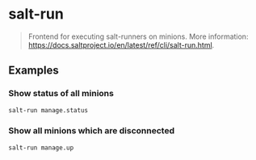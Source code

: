 # salt-run

> Frontend for executing salt-runners on minions. More information: <https://docs.saltproject.io/en/latest/ref/cli/salt-run.html>.

## Examples

### Show status of all minions

```bash
salt-run manage.status
```

### Show all minions which are disconnected

```bash
salt-run manage.up
```
